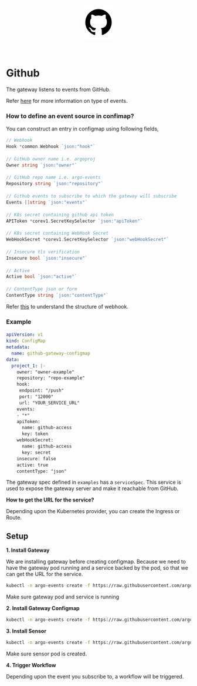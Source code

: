<p align="center">
  <img src="https://github.com/argoproj/argo-events/blob/update-docs/docs/assets/github-logo.png?raw=true" alt="GitHub"/>
</p>

<br/>

# Github

The gateway listens to events from GitHub. 

Refer [here](https://developer.github.com/v3/activity/events/types/) for more information on type of events.

### How to define an event source in confimap?
You can construct an entry in configmap using following fields,

```go
// Webhook
Hook *common.Webhook `json:"hook"`

// GitHub owner name i.e. argoproj
Owner string `json:"owner"`

// GitHub repo name i.e. argo-events
Repository string `json:"repository"`

// Github events to subscribe to which the gateway will subscribe
Events []string `json:"events"`

// K8s secret containing github api token
APIToken *corev1.SecretKeySelector `json:"apiToken"`

// K8s secret containing WebHook Secret
WebHookSecret *corev1.SecretKeySelector `json:"webHookSecret"`

// Insecure tls verification
Insecure bool `json:"insecure"`

// Active
Active bool `json:"active"`

// ContentType json or form
ContentType string `json:"contentType"`
```

Refer [this](https://developer.github.com/v3/repos/hooks/#get-single-hook) to understand the structure of webhook.

### Example

```yaml
apiVersion: v1
kind: ConfigMap
metadata:
  name: github-gateway-configmap
data:
  project_1: |-
    owner: "owner-example"
    repository: "repo-example"
    hook:
     endpoint: "/push"
     port: "12000"
     url: "YOUR_SERVICE_URL"
    events:
    - "*"
    apiToken:
      name: github-access
      key: token
    webHookSecret:
      name: github-access
      key: secret
    insecure: false
    active: true
    contentType: "json"
```

The gateway spec defined in `examples` has a `serviceSpec`. This service is used to expose the gateway server and make it reachable from GitHub.

**How to get the URL for the service?**

Depending upon the Kubernetes provider, you can create the Ingress or Route. 

## Setup

**1. Install Gateway**

We are installing gateway before creating configmap. Because we need to have the gateway pod running and a service backed by the pod, so 
that we can get the URL for the service. 

```bash
kubectl -n argo-events create -f https://raw.githubusercontent.com/argoproj/argo-events/master/examples/gateways/github.yaml
```

Make sure gateway pod and service is running

**2. Install Gateway Configmap**

```bash
kubectl -n argo-events create -f https://raw.githubusercontent.com/argoproj/argo-events/master/examples/gateways/github-gateway-configmap.yaml
```

**3. Install Sensor**

```bash
kubectl -n argo-events create -f https://raw.githubusercontent.com/argoproj/argo-events/master/examples/sensors/github.yaml
```

Make sure sensor pod is created.

**4. Trigger Workflow**

Depending upon the event you subscribe to, a workflow will be triggered.
